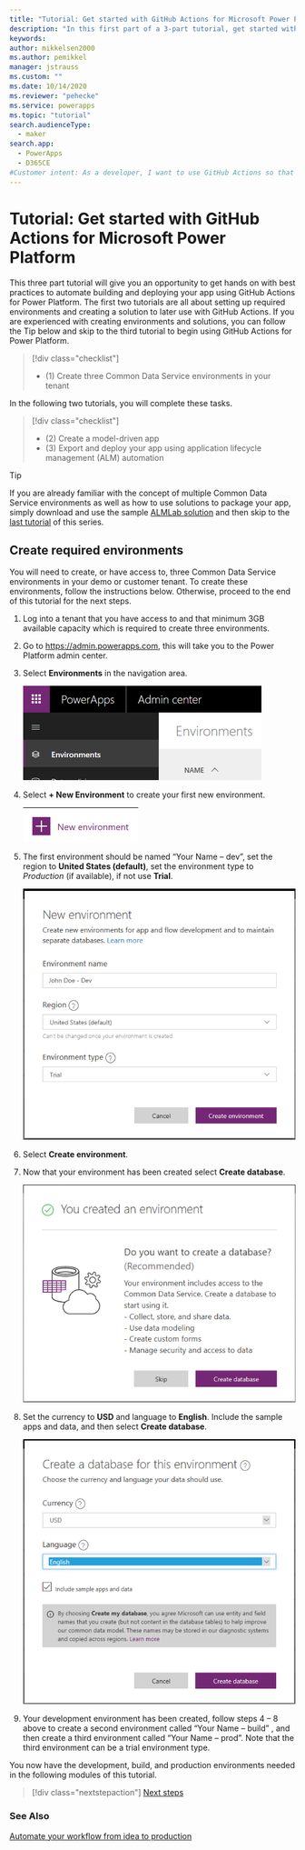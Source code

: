 ```yaml
---
title: "Tutorial: Get started with GitHub Actions for Microsoft Power Platform | Microsoft Docs"
description: "In this first part of a 3-part tutorial, get started with GitHub Actions for Microsoft Power Platform by creating three environments for use in the other tutorials."
keywords: 
author: mikkelsen2000
ms.author: pemikkel
manager: jstrauss
ms.custom: ""
ms.date: 10/14/2020
ms.reviewer: "pehecke"
ms.service: powerapps
ms.topic: "tutorial"
search.audienceType: 
  - maker
search.app: 
  - PowerApps
  - D365CE
#Customer intent: As a developer, I want to use GitHub Actions so that my solution builds and deployment will be automated.
---
```


# Tutorial: Get started with GitHub Actions for Microsoft Power Platform

This three part tutorial will give you an opportunity to get hands on with best practices to automate building and deploying your app using GitHub Actions for Power Platform. The first two tutorials are all about setting up required environments and creating a solution to later use with GitHub Actions. If you are experienced with creating environments and solutions, you can follow the Tip below and skip to the third tutorial to begin using GitHub Actions for Power Platform.

> [!div class="checklist"]
> * (1) Create three Common Data Service environments in your tenant

In the following two tutorials, you will complete these tasks.

> [!div class="checklist"]
> * (2) Create a model-driven app
> * (3) Export and deploy your app using application lifecycle management (ALM) automation

> [!TIP]
> If you are already familiar with the concept of multiple Common Data Service environments as well as how to use solutions to package your app, simply download and use the sample [ALMLab solution](https://github.com/microsoft/powerplatform-actions-lab/blob/main/solutions/ALMLab_1_0_0_1.zip) and then skip to the [last tutorial](github-actions-deploy.md) of this series.

## Create required environments

You will need to create, or have access to, three Common Data Service environments in your demo or customer tenant. To create these environments, follow the instructions below. Otherwise, proceed to the end of this tutorial for the next steps.

1. Log into a tenant that you have access to and that minimum 3GB available capacity which is required to create three environments.
2. Go to https://admin.powerapps.com, this will take you to the Power Platform admin center.
3. Select **Environments** in the navigation area.

    ![Select environment](../media/github-actions-tutorial/gh-lab-0.30.png "Select environment")

4. Select **+ New Environment** to create your first new environment.

    ![New environment](../media/github-actions-tutorial/gh-lab-0.40.png "New environment")

5. The first environment should be named “Your Name – dev”, set the region to **United States (default)**, set the environment type to *Production* (if available),  if not use **Trial**.

    ![Create environment](../media/github-actions-tutorial/gh-lab-0.50.png "Create environment")

6. Select **Create environment**.

7. Now that your environment has been created select **Create database**.

    ![Choose environment](../media/github-actions-tutorial/gh-lab-0.70.png "Choose environment")

8. Set the currency to **USD** and language to **English**. Include the sample apps and data, and then select **Create database**.

    ![Set currency](../media/github-actions-tutorial/gh-lab-0.80.png "Set currency")

9. Your development environment has been created, follow steps 4 – 8 above to create a second environment called “Your Name – build” , and then create a third environment called “Your Name – prod”. Note that the third environment can be a trial environment type.

You now have the development, build, and production environments needed in the following modules of this tutorial.

> [!div class="nextstepaction"]
> [Next steps](./github-actions-build.md)

### See Also

[Automate your workflow from idea to production](https://github.com/features/actions)
